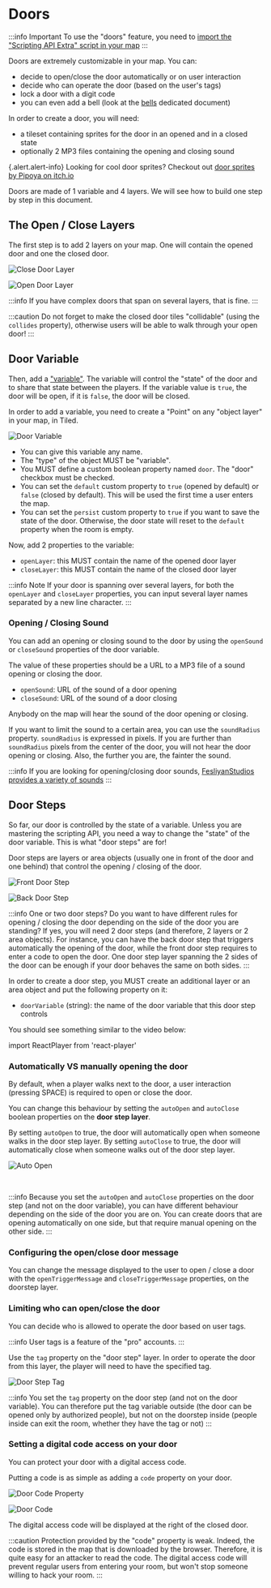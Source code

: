 # Doors

:::info Important
To use the "doors" feature, you need to [import the "Scripting API Extra" script in your map](/developer/map-scripting/scripting-api-extra/#importing-the-extended-features)
:::

Doors are extremely customizable in your map. You can:

- decide to open/close the door automatically or on user interaction
- decide who can operate the door (based on the user's tags)
- lock a door with a digit code
- you can even add a bell (look at the [bells](bells.md) dedicated document)

In order to create a door, you will need:

- a tileset containing sprites for the door in an opened and in a closed state
- optionally 2 MP3 files containing the opening and closing sound

{.alert.alert-info}
Looking for cool door sprites? Checkout out [door sprites by Pipoya on itch.io](https://pipoya.itch.io/pipoya-rpg-tileset-32x32/devlog/222435/add-door-animation)

Doors are made of 1 variable and 4 layers. We will see how to build one step by step in this document.

## The Open / Close Layers

The first step is to add 2 layers on your map. One will contain the opened door and one the closed door.

![Close Door Layer](images/close_door_layer.png)

![Open Door Layer](images/open_door_layer.png)

:::info
If you have complex doors that span on several layers, that is fine.
:::

:::caution
Do not forget to make the closed door tiles "collidable" (using the `collides` property), otherwise users will be able
to walk through your open door!
:::

## Door Variable

Then, add a ["variable"](https://workadventu.re/map-building/api-state.md). The variable will control
the "state" of the door and to share that state between the players. If the variable value is `true`,
the door will be open, if it is `false`, the door will be closed.

In order to add a variable, you need to create a "Point" on any "object layer" in your map, in Tiled.

![Door Variable](images/door_variable.png)

- You can give this variable any name.
- The "type" of the object MUST be "variable".
- You MUST define a custom boolean property named `door`. The "door" checkbox must be checked.
- You can set the `default` custom property to `true` (opened by default) or `false` (closed by default). This will be used
  the first time a user enters the map.
- You can set the `persist` custom property to `true` if you want to save the state of the door. Otherwise, the door state
  will reset to the `default` property when the room is empty.

Now, add 2 properties to the variable:

- `openLayer`: this MUST contain the name of the opened door layer
- `closeLayer`: this MUST contain the name of the closed door layer

:::info Note
If your door is spanning over several layers, for both the `openLayer` and `closeLayer` properties, you can input
several layer names separated by a new line character.
:::

### Opening / Closing Sound

You can add an opening or closing sound to the door by using the `openSound` or `closeSound` properties of the door variable.

The value of these properties should be a URL to a MP3 file of a sound opening or closing the door.

- `openSound`: URL of the sound of a door opening
- `closeSound`: URL of the sound of a door closing

Anybody on the map will hear the sound of the door opening or closing.

If you want to limit the sound to a certain area, you can use the `soundRadius` property.
`soundRadius` is expressed in pixels. If you are further than `soundRadius` pixels from the center of the door,
you will not hear the door opening or closing. Also, the further you are, the fainter the sound.

:::info
If you are looking for opening/closing door sounds, [FesliyanStudios provides a variety of sounds](https://www.fesliyanstudios.com/royalty-free-sound-effects-download/opening-closing-door-54)
:::

## Door Steps

So far, our door is controlled by the state of a variable. Unless you are mastering the scripting API, you
need a way to change the "state" of the door variable. This is what "door steps" are for!

Door steps are layers or area objects (usually one in front of the door and one behind) that control the opening / closing of the door.

![Front Door Step](images/front_doorstep.png)

![Back Door Step](images/back_doorstep.png)

:::info One or two door steps?
Do you want to have different rules for opening / closing the door depending on the side
of the door you are standing? If yes, you will need 2 door steps (and therefore, 2 layers or 2 area objects). For instance, you can have the back
door step that triggers automatically the opening of the door, while the front door step requires to enter a code to open the door.
One door step layer spanning the 2 sides of the door can be enough if your door behaves the same on both sides.
:::

In order to create a door step, you MUST create an additional layer or an area object and put the following property on it:

- `doorVariable` (string): the name of the door variable that this door step controls

You should see something similar to the video below:

import ReactPlayer from 'react-player'

<ReactPlayer width="100%" loop={true} playing controls url='/docs/extra/images/door_manual.mp4' />

### Automatically VS manually opening the door

By default, when a player walks next to the door, a user interaction (pressing SPACE) is required to open or close the
door.

You can change this behaviour by setting the `autoOpen` and `autoClose` boolean properties on the **door step layer**.

By setting `autoOpen` to true, the door will automatically open when someone walks in the door step layer.
By setting `autoClose` to true, the door will automatically close when someone walks out of the door step layer.

![Auto Open](images/autoopen.png)

<br/>

<ReactPlayer width="100%" loop={true} playing controls url='/docs/extra/images/open_doors_auto.mp4' />

:::info
Because you set the `autoOpen` and `autoClose` properties on the door step (and not on the door variable),
you can have different behaviour depending on the side of the door you are on. You can create doors
that are opening automatically on one side, but that require manual opening on the other side.
:::

### Configuring the open/close door message

You can change the message displayed to the user to open / close a door with the `openTriggerMessage` and
`closeTriggerMessage` properties, on the doorstep layer.

### Limiting who can open/close the door

You can decide who is allowed to operate the door based on user tags.

:::info
User tags is a feature of the "pro" accounts.
:::

Use the `tag` property on the "door step" layer. In order to operate the door from this layer, the player
will need to have the specified tag.

![Door Step Tag](images/doorsteptag.png)

:::info
You set the `tag` property on the door step (and not on the door variable).
You can therefore put the tag variable outside (the door can be opened only by authorized people), but not on the doorstep
inside (people inside can exit the room, whether they have the tag or not)
:::

### Setting a digital code access on your door

You can protect your door with a digital access code.

Putting a code is as simple as adding a `code` property on your door.

![Door Code Property](images/code_property.png)

![Door Code](images/digicode.png)

The digital access code will be displayed at the right of the closed door.

:::caution
Protection provided by the "code" property is weak. Indeed, the code is stored in the map that is downloaded by the browser.
Therefore, it is quite easy for an attacker to read the code. The digital access code will prevent regular users from
entering your room, but won't stop someone willing to hack your room.
:::
